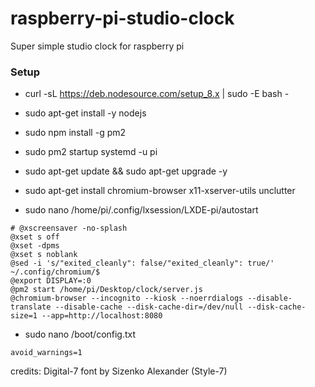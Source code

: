 # raspberry-pi-studio-clock

Super simple studio clock for raspberry pi

### Setup

- curl -sL https://deb.nodesource.com/setup_8.x | sudo -E bash -
- sudo apt-get install -y nodejs
- sudo npm install -g pm2
- sudo pm2 startup systemd -u pi
- sudo apt-get update && sudo apt-get upgrade -y
- sudo apt-get install chromium-browser x11-xserver-utils unclutter

- sudo nano /home/pi/.config/lxsession/LXDE-pi/autostart
```
# @xscreensaver -no-splash
@xset s off
@xset -dpms
@xset s noblank
@sed -i 's/"exited_cleanly": false/"exited_cleanly": true/' ~/.config/chromium/$
@export DISPLAY=:0
@pm2 start /home/pi/Desktop/clock/server.js
@chromium-browser --incognito --kiosk --noerrdialogs --disable-translate --disable-cache --disk-cache-dir=/dev/null --disk-cache-size=1 --app=http://localhost:8080
```

- sudo nano /boot/config.txt
```
avoid_warnings=1
```


credits:
Digital-7 font by Sizenko Alexander (Style-7)